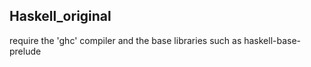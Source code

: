 ## Haskell_original

require the 'ghc' compiler and the base libraries such as haskell-base-prelude
